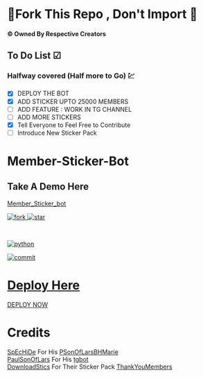 # 🚫Fork This Repo , Don't Import 🚫


  #### © Owned By Respective Creators


## To Do List ☑
 ### Halfway covered (Half more to Go) 💹

 - [x] DEPLOY THE BOT 
 - [x] ADD STICKER UPTO 25000 MEMBERS
 - [ ] ADD FEATURE : WORK IN TG CHANNEL
 - [ ] ADD MORE STICKERS
 - [x] Tell Everyone to Feel Free to Contribute
 - [ ] Introduce New Sticker Pack

# Member-Sticker-Bot

 ## Take A Demo Here
   [Member_Sticker_bot](https://t.me/member_sticker_bot)

<A href="https://github.com/bughunter0"><img src="https://img.shields.io/github/forks/bughunter0/member-sticker-bot?style=for-the-badge" alt=fork> </img>
<A href="https://github.com/bughunter0"><img src="https://img.shields.io/github/stars/bughunter0/member-sticker-bot?style=for-the-badge" alt=star> </img>

<Br>

<A href="www.python.org"><img src="https://img.shields.io/pypi/pyversions/django?label=python%20&logo=Python&logoColor=red" alt=python> </img>

<A href="https://github.com/bughunter0"><img src="https://img.shields.io/github/last-commit/bughunter0/member-sticker-bot?style=for-the-badge://" alt=commit> </img>


# Deploy Here

[DEPLOY NOW](https://heroku.com/deploy?template=https://github.com/bughunter0/member-sticker-bot)

# Credits
 
[SpEcHiDe](https://github.com/SpEcHiDe)  For His  [PSonOfLarsBHMarie](https://github.com/SpEcHiDe/PSonOfLars_BHMarie) <br>
[PaulSonOfLars](https://github.com/PaulSonOfLars) For His [tgbot](https://github.com/PaulSonOfLars/tgbot) <br>
[DownloadStics](https://t.me/DownloadStics) For Their Sticker Pack [ThankYouMembers](https://t.me/addstickers/DownloadStics_ThankYouMembers)
